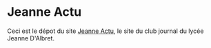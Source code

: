 # Jeanne Actu

Ceci est le dépot du site [Jeanne Actu](https://jeanneactu.fr), le site du club journal du lycée Jeanne D'Albret.
